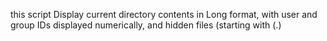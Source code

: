 this script Display current directory contents in Long format, with user and group IDs displayed numerically, and hidden files (starting with (.)
